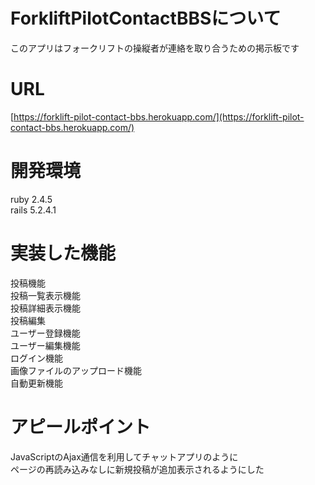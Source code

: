 # ForkliftPilotContactBBSについて
このアプリはフォークリフトの操縦者が連絡を取り合うための掲示板です<br>

# URL
[https://forklift-pilot-contact-bbs.herokuapp.com/](https://forklift-pilot-contact-bbs.herokuapp.com/)

# 開発環境
ruby 2.4.5<br>
rails 5.2.4.1<br>

# 実装した機能
投稿機能<br>
投稿一覧表示機能<br>
投稿詳細表示機能<br>
投稿編集<br>
ユーザー登録機能<br>
ユーザー編集機能<br>
ログイン機能<br>
画像ファイルのアップロード機能<br>
自動更新機能<br>

# アピールポイント
JavaScriptのAjax通信を利用してチャットアプリのように<br>
ページの再読み込みなしに新規投稿が追加表示されるようにした






